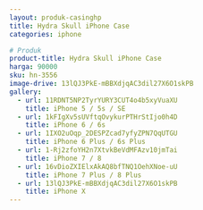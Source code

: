 ```yaml
---
layout: produk-casinghp
title: Hydra Skull iPhone Case
categories: iphone

# Produk
product-title: Hydra Skull iPhone Case
harga: 90000
sku: hn-3556
image-drive: 13lQJ3PkE-mBBXdjqAC3dil27X6O1skPB
gallery:
  - url: 11RDNT5NP2TyrYURY3CUT4o4b5xyVuaXU
    title: iPhone 5 / 5s / SE
  - url: 1kFIgXv5sUVftqOvykurPTHrStIjo0h4D
    title: iPhone 6 / 6s
  - url: 1IXO2uOqp_2DESPZcad7yfyZPN7QqUTGU
    title: iPhone 6 Plus / 6s Plus
  - url: 1-Rj2zfoYH2n7XtvkBeVdMFAzv10jmTai
    title: iPhone 7 / 8
  - url: 16vDioZXIElxAkAQ8bfTNQ1OehXNoe-uU
    title: iPhone 7 Plus / 8 Plus
  - url: 13lQJ3PkE-mBBXdjqAC3dil27X6O1skPB
    title: iPhone X
---
```

